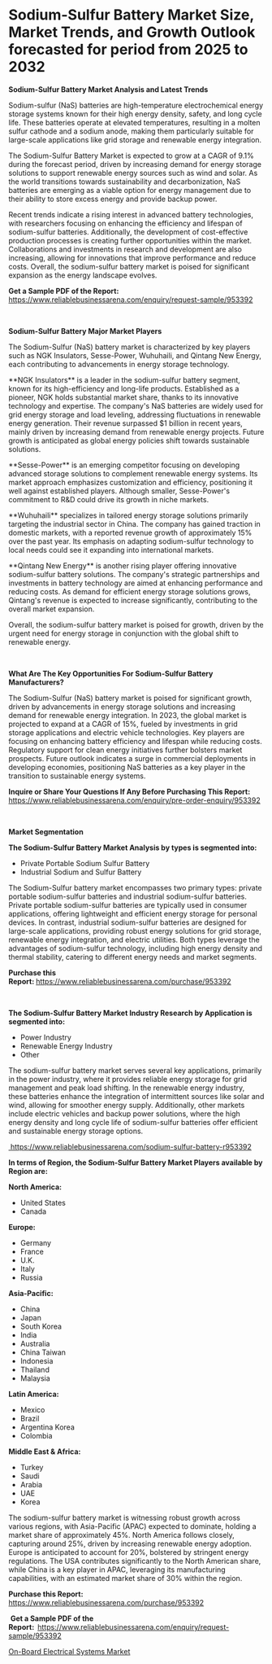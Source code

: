 <p><h1>Sodium-Sulfur Battery Market Size, Market Trends, and Growth Outlook forecasted for period from 2025 to 2032</h1></p><p><strong>Sodium-Sulfur Battery Market Analysis and Latest Trends</strong></p>
<p><p>Sodium-sulfur (NaS) batteries are high-temperature electrochemical energy storage systems known for their high energy density, safety, and long cycle life. These batteries operate at elevated temperatures, resulting in a molten sulfur cathode and a sodium anode, making them particularly suitable for large-scale applications like grid storage and renewable energy integration.</p><p>The Sodium-Sulfur Battery Market is expected to grow at a CAGR of 9.1% during the forecast period, driven by increasing demand for energy storage solutions to support renewable energy sources such as wind and solar. As the world transitions towards sustainability and decarbonization, NaS batteries are emerging as a viable option for energy management due to their ability to store excess energy and provide backup power.</p><p>Recent trends indicate a rising interest in advanced battery technologies, with researchers focusing on enhancing the efficiency and lifespan of sodium-sulfur batteries. Additionally, the development of cost-effective production processes is creating further opportunities within the market. Collaborations and investments in research and development are also increasing, allowing for innovations that improve performance and reduce costs. Overall, the sodium-sulfur battery market is poised for significant expansion as the energy landscape evolves.</p></p>
<p><strong>Get a Sample PDF of the Report:&nbsp;</strong> <a href="https://www.reliablebusinessarena.com/enquiry/request-sample/953392?utm_campaign=3492&utm_medium=2&utm_source=Github&utm_content=ia&utm_term=07042025&utm_id=sodium-sulfur-battery">https://www.reliablebusinessarena.com/enquiry/request-sample/953392</a></p>
<p>&nbsp;</p>
<p><strong>Sodium-Sulfur Battery Major Market Players</strong></p>
<p><p>The Sodium-Sulfur (NaS) battery market is characterized by key players such as NGK Insulators, Sesse-Power, Wuhuhaili, and Qintang New Energy, each contributing to advancements in energy storage technology.</p><p>**NGK Insulators** is a leader in the sodium-sulfur battery segment, known for its high-efficiency and long-life products. Established as a pioneer, NGK holds substantial market share, thanks to its innovative technology and expertise. The company's NaS batteries are widely used for grid energy storage and load leveling, addressing fluctuations in renewable energy generation. Their revenue surpassed $1 billion in recent years, mainly driven by increasing demand from renewable energy projects. Future growth is anticipated as global energy policies shift towards sustainable solutions.</p><p>**Sesse-Power** is an emerging competitor focusing on developing advanced storage solutions to complement renewable energy systems. Its market approach emphasizes customization and efficiency, positioning it well against established players. Although smaller, Sesse-Power's commitment to R&D could drive its growth in niche markets.</p><p>**Wuhuhaili** specializes in tailored energy storage solutions primarily targeting the industrial sector in China. The company has gained traction in domestic markets, with a reported revenue growth of approximately 15% over the past year. Its emphasis on adapting sodium-sulfur technology to local needs could see it expanding into international markets.</p><p>**Qintang New Energy** is another rising player offering innovative sodium-sulfur battery solutions. The company's strategic partnerships and investments in battery technology are aimed at enhancing performance and reducing costs. As demand for efficient energy storage solutions grows, Qintang's revenue is expected to increase significantly, contributing to the overall market expansion.</p><p>Overall, the sodium-sulfur battery market is poised for growth, driven by the urgent need for energy storage in conjunction with the global shift to renewable energy.</p></p>
<p>&nbsp;</p>
<p><strong>What Are The Key Opportunities For Sodium-Sulfur Battery Manufacturers?</strong></p>
<p><p>The Sodium-Sulfur (NaS) battery market is poised for significant growth, driven by advancements in energy storage solutions and increasing demand for renewable energy integration. In 2023, the global market is projected to expand at a CAGR of 15%, fueled by investments in grid storage applications and electric vehicle technologies. Key players are focusing on enhancing battery efficiency and lifespan while reducing costs. Regulatory support for clean energy initiatives further bolsters market prospects. Future outlook indicates a surge in commercial deployments in developing economies, positioning NaS batteries as a key player in the transition to sustainable energy systems.</p></p>
<p><strong>Inquire or Share Your Questions If Any Before Purchasing This Report:</strong> <a href="https://www.reliablebusinessarena.com/enquiry/pre-order-enquiry/953392?utm_campaign=3492&utm_medium=2&utm_source=Github&utm_content=ia&utm_term=07042025&utm_id=sodium-sulfur-battery">https://www.reliablebusinessarena.com/enquiry/pre-order-enquiry/953392</a></p>
<p>&nbsp;</p>
<p><strong>Market Segmentation</strong></p>
<p><strong>The Sodium-Sulfur Battery Market Analysis by types is segmented into:</strong></p>
<p><ul><li>Private Portable Sodium Sulfur Battery</li><li>Industrial Sodium and Sulfur Battery</li></ul></p>
<p><p>The Sodium-Sulfur battery market encompasses two primary types: private portable sodium-sulfur batteries and industrial sodium-sulfur batteries. Private portable sodium-sulfur batteries are typically used in consumer applications, offering lightweight and efficient energy storage for personal devices. In contrast, industrial sodium-sulfur batteries are designed for large-scale applications, providing robust energy solutions for grid storage, renewable energy integration, and electric utilities. Both types leverage the advantages of sodium-sulfur technology, including high energy density and thermal stability, catering to different energy needs and market segments.</p></p>
<p><strong>Purchase this Report:&nbsp;</strong><a href="https://www.reliablebusinessarena.com/purchase/953392?utm_campaign=3492&utm_medium=2&utm_source=Github&utm_content=ia&utm_term=07042025&utm_id=sodium-sulfur-battery">https://www.reliablebusinessarena.com/purchase/953392</a></p>
<p>&nbsp;</p>
<p><strong>The Sodium-Sulfur Battery Market Industry Research by Application is segmented into:</strong></p>
<p><ul><li>Power Industry</li><li>Renewable Energy Industry</li><li>Other</li></ul></p>
<p><p>The sodium-sulfur battery market serves several key applications, primarily in the power industry, where it provides reliable energy storage for grid management and peak load shifting. In the renewable energy industry, these batteries enhance the integration of intermittent sources like solar and wind, allowing for smoother energy supply. Additionally, other markets include electric vehicles and backup power solutions, where the high energy density and long cycle life of sodium-sulfur batteries offer efficient and sustainable energy storage options.</p></p>
<p><a href="https://www.reliablebusinessarena.com/sodium-sulfur-battery-r953392?utm_campaign=3492&utm_medium=2&utm_source=Github&utm_content=ia&utm_term=07042025&utm_id=sodium-sulfur-battery">&nbsp;https://www.reliablebusinessarena.com/sodium-sulfur-battery-r953392</a></p>
<p><strong>In terms of Region, the Sodium-Sulfur Battery Market Players available by Region are:</strong></p>
<p>
    <p> <strong> North America: </strong>
        <ul>
            <li>United States</li>
            <li>Canada</li>
        </ul>
        </p> 
    <p> <strong> Europe: </strong>
        <ul>
            <li>Germany</li>
            <li>France</li>
            <li>U.K.</li>
            <li>Italy</li>
            <li>Russia</li>
        </ul>
        </p> 
    <p> <strong> Asia-Pacific: </strong>
        <ul>
            <li>China</li>
            <li>Japan</li>
            <li>South Korea</li>
            <li>India</li>
            <li>Australia</li>
            <li>China Taiwan</li>
            <li>Indonesia</li>
            <li>Thailand</li>
            <li>Malaysia</li>
        </ul>
        </p> 
    <p> <strong> Latin America: </strong>
        <ul>
            <li>Mexico</li>
            <li>Brazil</li>
            <li>Argentina Korea</li>
            <li>Colombia</li>
        </ul>
        </p> 
    <p> <strong> Middle East & Africa: </strong>
        <ul>
            <li>Turkey</li>
            <li>Saudi</li>
            <li>Arabia</li>
            <li>UAE</li>
            <li>Korea</li>
        </ul>
    </p>
    </p>
<p><p>The sodium-sulfur battery market is witnessing robust growth across various regions, with Asia-Pacific (APAC) expected to dominate, holding a market share of approximately 45%. North America follows closely, capturing around 25%, driven by increasing renewable energy adoption. Europe is anticipated to account for 20%, bolstered by stringent energy regulations. The USA contributes significantly to the North American share, while China is a key player in APAC, leveraging its manufacturing capabilities, with an estimated market share of 30% within the region.</p></p>
<p><strong>Purchase this Report: </strong><a href="https://www.reliablebusinessarena.com/purchase/953392?utm_campaign=3492&utm_medium=2&utm_source=Github&utm_content=ia&utm_term=07042025&utm_id=sodium-sulfur-battery">https://www.reliablebusinessarena.com/purchase/953392</a></p>
<p>&nbsp;<strong>Get a Sample PDF of the Report:&nbsp;&nbsp;</strong><a href="https://www.reliablebusinessarena.com/enquiry/request-sample/953392?utm_campaign=3492&utm_medium=2&utm_source=Github&utm_content=ia&utm_term=07042025&utm_id=sodium-sulfur-battery">https://www.reliablebusinessarena.com/enquiry/request-sample/953392</a></p>
<p><strong></strong></p>
<p><p><a href="https://github.com/merkinedry7b/Market-Research-Report-List-1/blob/main/on-board-electrical-systems-market.md?utm_campaign=3492&utm_medium=2&utm_source=Github&utm_content=ia&utm_term=07042025&utm_id=sodium-sulfur-battery">On-Board Electrical Systems Market</a></p></p>